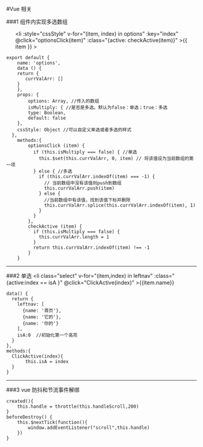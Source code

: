 #Vue 相关

###1 组件内实现多选数组
		<div class="chooser">
  		<ul class="chooser-list">
   			<li :style="cssStyle"
		    v-for="(item, index) in options" :key="index"
		    @click="optionsClick(item)"
		    :class="{active: checkActive(item)}"
		    >{{ item }}
		    ></li>
 	 	</ul>
	</div>
    


	export default {
	  	name: 'options',
	  	data () {
	    return {
	       currValArr: []
	    }
	  	},
	  	props: {
	   		options: Array, //传入的数组
	    	isMultiply: { //是否是多选。默认为false：单选；true：多选
	      	type: Boolean,
	      	default: false
	    },
	    cssStyle: Object //可以自定义单选或者多选的样式
	  },
		methods:{
			optionsClick (item) {
		      if (this.isMultiply === false) { //单选
		        this.$set(this.currValArr, 0, item) // 将该值设为当前数组的第一项
		      } else { //多选
		        if (this.currValArr.indexOf(item) === -1) {
		          // 当前数组中没有该值则push到数组
		          this.currValArr.push(item)
		        } else {
		          //当前数组中有该值，找到该值下标并删除
		          this.currValArr.splice(this.currValArr.indexOf(item), 1)
		        }
		      }
			},
			checkActive (item) {
		      if (this.isMultiply === false) {
		        this.currValArr.length = 1
		      }
		      return this.currValArr.indexOf(item) !== -1
			}
		}

-------------------------

###2 单选
	  <li class="select"
          v-for="(item,index) in leftnav"
          :class="{active:index == isA }"
          @click="ClickActive(index)"
      >{{item.name}}
      </li>


	data() {
      return {
        leftnav: [
          {name: '首页'},
          {name: '它的'},
          {name: '你的'}
        ],
        isA:0  //初始化第一个高亮
      }
    },
    methods:{
      ClickActive(index){
           this.isA = index
      }
    }

---------------------


###3 vue 防抖和节流事件解绑

	created(){
		this.handle = throttle(this.handleScroll,200)
	}
	beforeDestroy() {
		this.$nextTick(function(){
			window.addEventListener("scroll",this.handle)
		})
	}